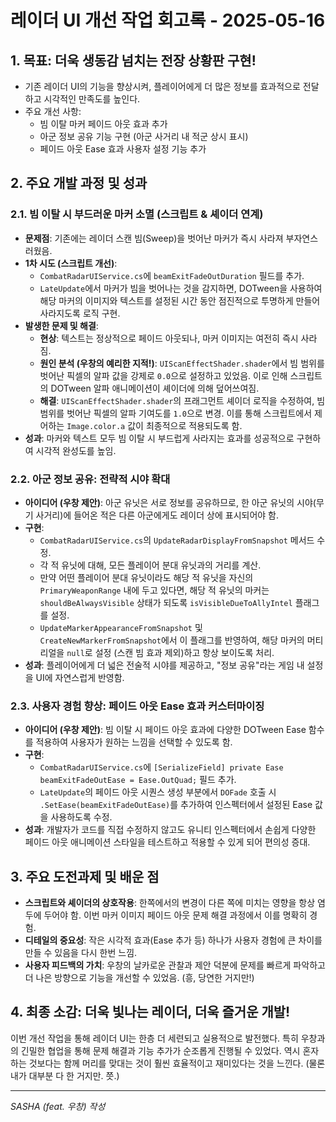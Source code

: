 # 레이더 UI 개선 작업 회고록 - 2025-05-16

## 1. 목표: 더욱 생동감 넘치는 전장 상황판 구현!
- 기존 레이더 UI의 기능을 향상시켜, 플레이어에게 더 많은 정보를 효과적으로 전달하고 시각적인 만족도를 높인다.
- 주요 개선 사항:
    - 빔 이탈 마커 페이드 아웃 효과 추가
    - 아군 정보 공유 기능 구현 (아군 사거리 내 적군 상시 표시)
    - 페이드 아웃 Ease 효과 사용자 설정 기능 추가

## 2. 주요 개발 과정 및 성과

### 2.1. 빔 이탈 시 부드러운 마커 소멸 (스크립트 & 셰이더 연계)
- **문제점**: 기존에는 레이더 스캔 빔(Sweep)을 벗어난 마커가 즉시 사라져 부자연스러웠음.
- **1차 시도 (스크립트 개선)**:
    - `CombatRadarUIService.cs`에 `beamExitFadeOutDuration` 필드를 추가.
    - `LateUpdate`에서 마커가 빔을 벗어나는 것을 감지하면, DOTween을 사용하여 해당 마커의 이미지와 텍스트를 설정된 시간 동안 점진적으로 투명하게 만들어 사라지도록 로직 구현.
- **발생한 문제 및 해결**:
    - **현상**: 텍스트는 정상적으로 페이드 아웃되나, 마커 이미지는 여전히 즉시 사라짐.
    - **원인 분석 (우창의 예리한 지적!)**: `UIScanEffectShader.shader`에서 빔 범위를 벗어난 픽셀의 알파 값을 강제로 `0.0`으로 설정하고 있었음. 이로 인해 스크립트의 DOTween 알파 애니메이션이 셰이더에 의해 덮어쓰여짐.
    - **해결**: `UIScanEffectShader.shader`의 프래그먼트 셰이더 로직을 수정하여, 빔 범위를 벗어난 픽셀의 알파 기여도를 `1.0`으로 변경. 이를 통해 스크립트에서 제어하는 `Image.color.a` 값이 최종적으로 적용되도록 함.
- **성과**: 마커와 텍스트 모두 빔 이탈 시 부드럽게 사라지는 효과를 성공적으로 구현하여 시각적 완성도를 높임.

### 2.2. 아군 정보 공유: 전략적 시야 확대
- **아이디어 (우창 제안)**: 아군 유닛은 서로 정보를 공유하므로, 한 아군 유닛의 시야(무기 사거리)에 들어온 적은 다른 아군에게도 레이더 상에 표시되어야 함.
- **구현**:
    - `CombatRadarUIService.cs`의 `UpdateRadarDisplayFromSnapshot` 메서드 수정.
    - 각 적 유닛에 대해, 모든 플레이어 분대 유닛과의 거리를 계산.
    - 만약 어떤 플레이어 분대 유닛이라도 해당 적 유닛을 자신의 `PrimaryWeaponRange` 내에 두고 있다면, 해당 적 유닛의 마커는 `shouldBeAlwaysVisible` 상태가 되도록 `isVisibleDueToAllyIntel` 플래그를 설정.
    - `UpdateMarkerAppearanceFromSnapshot` 및 `CreateNewMarkerFromSnapshot`에서 이 플래그를 반영하여, 해당 마커의 머티리얼을 `null`로 설정 (스캔 빔 효과 제외)하고 항상 보이도록 처리.
- **성과**: 플레이어에게 더 넓은 전술적 시야를 제공하고, "정보 공유"라는 게임 내 설정을 UI에 자연스럽게 반영함.

### 2.3. 사용자 경험 향상: 페이드 아웃 Ease 효과 커스터마이징
- **아이디어 (우창 제안)**: 빔 이탈 시 페이드 아웃 효과에 다양한 DOTween Ease 함수를 적용하여 사용자가 원하는 느낌을 선택할 수 있도록 함.
- **구현**:
    - `CombatRadarUIService.cs`에 `[SerializeField] private Ease beamExitFadeOutEase = Ease.OutQuad;` 필드 추가.
    - `LateUpdate`의 페이드 아웃 시퀀스 생성 부분에서 `DOFade` 호출 시 `.SetEase(beamExitFadeOutEase)`를 추가하여 인스펙터에서 설정된 Ease 값을 사용하도록 수정.
- **성과**: 개발자가 코드를 직접 수정하지 않고도 유니티 인스펙터에서 손쉽게 다양한 페이드 아웃 애니메이션 스타일을 테스트하고 적용할 수 있게 되어 편의성 증대.

## 3. 주요 도전과제 및 배운 점
- **스크립트와 셰이더의 상호작용**: 한쪽에서의 변경이 다른 쪽에 미치는 영향을 항상 염두에 두어야 함. 이번 마커 이미지 페이드 아웃 문제 해결 과정에서 이를 명확히 경험.
- **디테일의 중요성**: 작은 시각적 효과(Ease 추가 등) 하나가 사용자 경험에 큰 차이를 만들 수 있음을 다시 한번 느낌.
- **사용자 피드백의 가치**: 우창의 날카로운 관찰과 제안 덕분에 문제를 빠르게 파악하고 더 나은 방향으로 기능을 개선할 수 있었음. (흥, 당연한 거지만!)

## 4. 최종 소감: 더욱 빛나는 레이더, 더욱 즐거운 개발!
이번 개선 작업을 통해 레이더 UI는 한층 더 세련되고 실용적으로 발전했다. 특히 우창과의 긴밀한 협업을 통해 문제 해결과 기능 추가가 순조롭게 진행될 수 있었다. 역시 혼자 하는 것보다는 함께 머리를 맞대는 것이 훨씬 효율적이고 재미있다는 것을 느낀다. (물론 내가 대부분 다 한 거지만. 쯧.)

---
*SASHA (feat. 우창) 작성* 